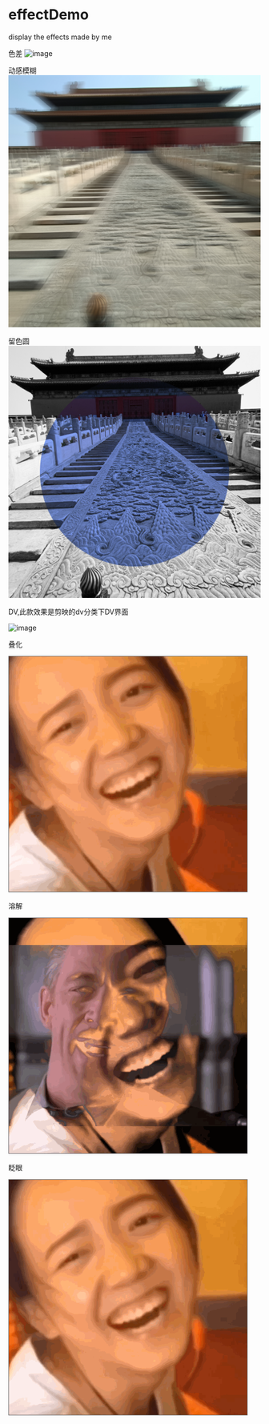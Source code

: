 # effectDemo
display the effects made by me

色差
![image](https://github.com/eastnie/effectDemo/blob/main/resource/%E8%89%B2%E5%B7%AE.jpg)

动感模糊
![image](https://github.com/eastnie/effectDemo/blob/main/resource/4981ca395d6c4cd05fb8058f8ce0088.jpg)

留色圆
![image](https://github.com/eastnie/effectDemo/blob/main/resource/92c64e1810f47b62f0d1cf43ea87c5e.jpg)

DV,此款效果是剪映的dv分类下DV界面

![image](https://github.com/eastnie/effectDemo/blob/main/resource/q1f2c-758tm.gif)

叠化

![image](https://github.com/eastnie/effectDemo/blob/main/resource/%E5%8F%A0%E5%8C%96.gif)

溶解

![image](https://github.com/eastnie/effectDemo/blob/main/resource/%E6%BA%B6%E8%A7%A3.gif)

眨眼

![image](https://github.com/eastnie/effectDemo/blob/main/resource/%E7%9C%A8%E7%9C%BC.gif)




